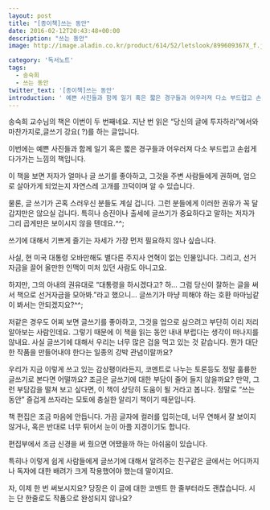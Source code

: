 ```yaml
---
layout: post
title: "[종이책]쓰는 동안"
date: 2016-02-12T20:43:48+00:00
description: "쓰는 동안"
image: http://image.aladin.co.kr/product/614/52/letslook/899609367X_f.jpg

category: '독서노트'  
tags: 
  - 송숙희
  - 쓰는 동안
twitter_text: '[종이책]쓰는 동안'
introduction: ' 예쁜 사진들과 함께 일기 혹은 짧은 경구들과 어우러져 다소 부드럽고 손쉽게 다가가는 느낌의 책입니다.'
---
```


송숙희 교수님의 책은 이번이 두 번째네요. 지난 번 읽은 &#8220;당신의 글에 투자하라&#8221;에서와 마찬가지로,글쓰기 강요(	&#63;)를 하는 글입니다.
  
이번에는 예쁜 사진들과 함께 일기 혹은 짧은 경구들과 어우러져 다소 부드럽고 손쉽게 다가가는 느낌의 책입니다.

이 책을 보면 저자가 얼마나 글 쓰기를 좋아하고, 그것을 주변 사람들에게 권하며, 업으로 살아가게 되었는지 자연스레 고개를 끄덕이며 알 수 있습니다.
  
물론, 글 쓰기가 곤혹 스러우신 분들도 계실 겁니다. 그런 분들에게 이러한 권유가 꼭 달갑지만은 않으실 겁니다. 특히나 승진이나 출세에 글쓰기가 중요하다고 말하는 저자가 그리 곱게만은 보이시지 않을 텐데요.^^;

쓰기에 대해서 기쁘게 즐기는 자세가 가장 먼저 필요하지 않나 싶습니다.
  
사실, 현 미국 대통령 오바만해도 별다른 주지사 연혁이 없는 인물입니다. 그리고, 선거 자금을 끌어 올만한 인맥이 미처 있던 사람도 아니고요.
  
하지만, 그의 아내의 권유대로 &#8220;대통령을 하시겠다고? 하&#8230; 그럼 당신이 잘하는 글을 써서 책으로 선거자금을 모아봐.&#8221;라고 했으니&#8230; 글쓰기가 마냥 피해야 하는 호환 마마님같이 봐서는 안되겠지요?^^;

저같은 경우도 어찌 보면 글쓰기를 좋아하고, 그것을 업으로 삼으려고 부단히 이리 저리 알아보는 사람인데요. 그렇기 때문에 이 책을 읽는 동안 내내 부럽다는 생각이 떠나지를 않내요. 사실 글쓰기에 대해서 우리는 너무 많은 겁을 먹고 있는 것 같습니다. 뭔가 대단한 작품을 만들어내야 한다는 일종의 강박 관념이랄까요?

우리가 지금 이렇게 쓰고 있는 감상평이라든지, 코멘트로 나누는 토론등도 정말 훌륭한 글쓰기로 본다면 어떨까요? 조금은 글쓰기에 대한 부담이 줄어 들지 않을까요? 만약, 그런 부담감을 떨쳐 보고 싶다면, 이 책이 상당히 도움이 될 거라고 봅니다. 정말로 &#8220;쓰는 동안&#8221; 즐겁게 쓰자라는 모토에 충실한 알리기 책이기 때문입니다.

책 편집은 조금 마음에 안듭니다. 가끔 글자에 컬러를 입히는데, 너무 연해서 잘 보이지 않거나, 혹은 반대로 너무 튀어서 눈이 아플 지경이기도 합니다.
  
편집부에서 조금 신경을 써 줬으면 어땠을까 하는 아쉬움이 있습니다.
  
특히나 이렇게 쉽게 사람들에게 글쓰기에 대해서 알려주는 친구같은 글에서는 어디까지나 독자에 대한 배려가 크게 작용했어야 했는데 말이지요.

자, 이제 한 번 써보시지요? 당장은 이 글에 대한 코멘트 한 줄부터라도 괜찮습니다. 시는 단 한줄로도 작품으로 완성되지 않나요?